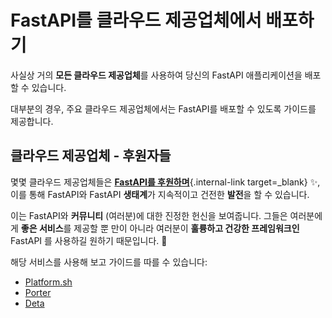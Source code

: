 # FastAPI를 클라우드 제공업체에서 배포하기

사실상 거의 **모든 클라우드 제공업체**를 사용하여 당신의 FastAPI 애플리케이션을 배포할 수 있습니다.

대부분의 경우, 주요 클라우드 제공업체에서는 FastAPI를 배포할 수 있도록 가이드를 제공합니다.

## 클라우드 제공업체 - 후원자들

몇몇 클라우드 제공업체들은 [**FastAPI를 후원하며**](../help-fastapi.md#sponsor-the-author){.internal-link target=_blank} ✨, 이를 통해 FastAPI와 FastAPI **생태계**가 지속적이고 건전한 **발전**을 할 수 있습니다.

이는 FastAPI와 **커뮤니티** (여러분)에 대한 진정한 헌신을 보여줍니다. 그들은 여러분에게 **좋은 서비스**를 제공할 뿐 만이 아니라 여러분이 **훌륭하고 건강한 프레임워크인** FastAPI 를 사용하길 원하기 때문입니다. 🙇

해당 서비스를 사용해 보고 가이드를 따를 수 있습니다:

* <a href="https://docs.platform.sh/languages/python.html?utm_source=fastapi-signup&utm_medium=banner&utm_campaign=FastAPI-signup-June-2023" class="external-link" target="_blank">Platform.sh</a>
* <a href="https://docs.porter.run/language-specific-guides/fastapi" class="external-link" target="_blank">Porter</a>
* <a href="https://www.deta.sh/?ref=fastapi" class="external-link" target="_blank">Deta</a>
